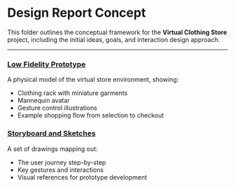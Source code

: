 # Design Report Concept

This folder outlines the conceptual framework for the **Virtual Clothing Store** project, including the initial ideas, goals, and interaction design approach.

---

### [Low Fidelity Prototype](/Low%20Fidelity%20Prototype)
A physical model of the virtual store environment, showing:
- Clothing rack with miniature garments
- Mannequin avatar
- Gesture control illustrations
- Example shopping flow from selection to checkout

### [Storyboard and Sketches](../Storyboard%20and%20Sketches)
A set of drawings mapping out:
- The user journey step-by-step
- Key gestures and interactions
- Visual references for prototype development
